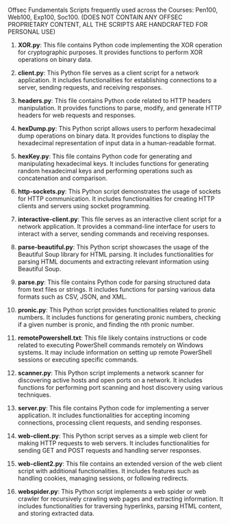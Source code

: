 Offsec Fundamentals Scripts frequently used across the Courses: Pen100, Web100, Exp100, Soc100. (DOES NOT CONTAIN ANY OFFSEC PROPRIETARY CONTENT, ALL THE SCRIPTS ARE HANDCRAFTED FOR PERSONAL USE)

1. **XOR.py**: This file contains Python code implementing the XOR operation for cryptographic purposes. It provides functions to perform XOR operations on binary data.

2. **client.py**: This Python file serves as a client script for a network application. It includes functionalities for establishing connections to a server, sending requests, and receiving responses.

3. **headers.py**: This file contains Python code related to HTTP headers manipulation. It provides functions to parse, modify, and generate HTTP headers for web requests and responses.

4. **hexDump.py**: This Python script allows users to perform hexadecimal dump operations on binary data. It provides functions to display the hexadecimal representation of input data in a human-readable format.

5. **hexKey.py**: This file contains Python code for generating and manipulating hexadecimal keys. It includes functions for generating random hexadecimal keys and performing operations such as concatenation and comparison.

6. **http-sockets.py**: This Python script demonstrates the usage of sockets for HTTP communication. It includes functionalities for creating HTTP clients and servers using socket programming.

7. **interactive-client.py**: This file serves as an interactive client script for a network application. It provides a command-line interface for users to interact with a server, sending commands and receiving responses.

8. **parse-beautiful.py**: This Python script showcases the usage of the Beautiful Soup library for HTML parsing. It includes functionalities for parsing HTML documents and extracting relevant information using Beautiful Soup.

9. **parse.py**: This file contains Python code for parsing structured data from text files or strings. It includes functions for parsing various data formats such as CSV, JSON, and XML.

10. **pronic.py**: This Python script provides functionalities related to pronic numbers. It includes functions for generating pronic numbers, checking if a given number is pronic, and finding the nth pronic number.

11. **remotePowershell.txt**: This file likely contains instructions or code related to executing PowerShell commands remotely on Windows systems. It may include information on setting up remote PowerShell sessions or executing specific commands.

12. **scanner.py**: This Python script implements a network scanner for discovering active hosts and open ports on a network. It includes functions for performing port scanning and host discovery using various techniques.

13. **server.py**: This file contains Python code for implementing a server application. It includes functionalities for accepting incoming connections, processing client requests, and sending responses.

14. **web-client.py**: This Python script serves as a simple web client for making HTTP requests to web servers. It includes functionalities for sending GET and POST requests and handling server responses.

15. **web-client2.py**: This file contains an extended version of the web client script with additional functionalities. It includes features such as handling cookies, managing sessions, or following redirects.

16. **webspider.py**: This Python script implements a web spider or web crawler for recursively crawling web pages and extracting information. It includes functionalities for traversing hyperlinks, parsing HTML content, and storing extracted data.
